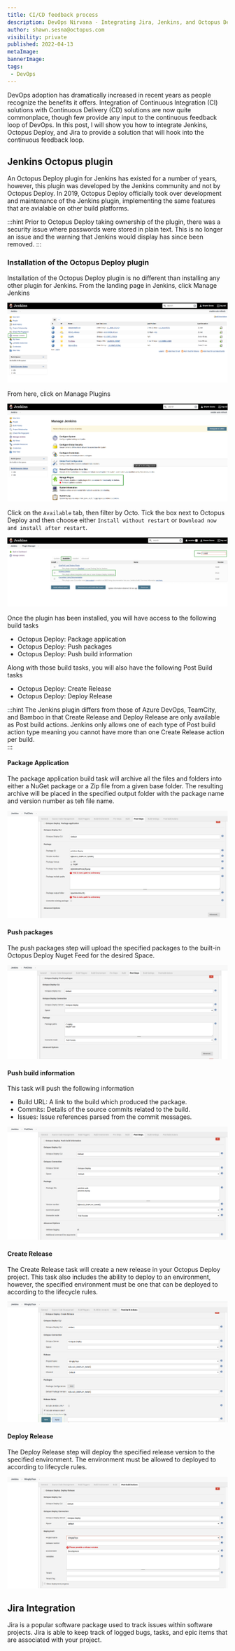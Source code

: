 ```yaml
---
title: CI/CD feedback process
description: DevOps Nirvana - Integrating Jira, Jenkins, and Octopus Deploy
author: shawn.sesna@octopus.com
visibility: private
published: 2022-04-13
metaImage: 
bannerImage: 
tags:
 - DevOps
---
```


DevOps adoption has dramatically increased in recent years as people recognize the benefits it offers.  Integration of Continuous Integration (CI) solutions with Continuous Delivery (CD) solutions are now quite commonplace, though few provide any input to the continuous feedback loop of DevOps.  In this post, I will show you how to integrate Jenkins, Octopus Deploy, and Jira to provide a solution that will hook into the continuous feedback loop.

## Jenkins Octopus plugin
An Octopus Deploy plugin for Jenkins has existed for a number of years, however, this plugin was developed by the Jenkins community and not by Octopus Deploy.  In 2019, Octopus Deploy officially took over development and maintenance of the Jenkins plugin, implementing the same features that are avialable on other build platforms.

:::hint
Prior to Octopus Deploy taking ownership of the plugin, there was a security issue where passwords were stored in plain text.  This is no longer an issue and the warning that Jenkins would display has since been removed.
:::

### Installation of the Octopus Deploy plugin
Installation of the Octopus Deploy plugin is no different than installing any other plugin for Jenkins.  From the landing page in Jenkins, click Manage Jenkins

![](jenkins-managejenkins.png)

From here, click on Manage Plugins

![](jenkins-manage-plugins.png)

Click on the `Available` tab, then filter by Octo.  Tick the box next to Octopus Deploy and then choose either `Install without restart` or `Download now and install after restart`.

![](jenkins-manage-add-plugin.png)

Once the plugin has been installed, you will have access to the following build tasks
- Octopus Deploy: Package application
- Octopus Deploy: Push packages
- Octopus Deploy: Push build information

Along with those build tasks, you will also have the following Post Build tasks
- Octopus Deploy: Create Release
- Octopus Deploy: Deploy Release

:::hint
The Jenkins plugin differs from those of Azure DevOps, TeamCity, and Bamboo in that Create Release and Deploy Release are only available as Post build actions.  Jenkins only allows one of each type of Post build action type meaning you cannot have more than one Create Release action per build.  
:::

#### Package Application
The package application build task will archive all the files and folders into either a NuGet package or a Zip file from a given base folder.  The resulting archive will be placed in the specified output folder with the package name and version number as teh file name.

![](jenkins-build-octopus-package.png)

#### Push packages
The push packages step will upload the specified packages to the built-in Octopus Deploy Nuget Feed for the desired Space.

![](jenkins-build-octopus-push.png)

#### Push build information
This task will push the following information
- Build URL: A link to the build which produced the package.
- Commits: Details of the source commits related to the build.
- Issues: Issue references parsed from the commit messages.

![](jenkins-build-octopus-build-info.png)

#### Create Release
The Create Release task will create a new release in your Octopus Deploy project.  This task also includes the ability to deploy to an environment, however, the specified environment must be one that can be deployed to according to the lifecycle rules.

![](jenkins-build-octopus-create-release.png)

#### Deploy Release
The Deploy Release step will deploy the specified release version to the specified environment.  The environment must be allowed to deployed to according to lifecycle rules.

![](jenkins-build-octopus-deploy-release.png)

## Jira Integration
Jira is a popular software package used to track issues within software projects.  Jira is able to keep track of logged bugs, tasks, and epic items that are associated with your project.